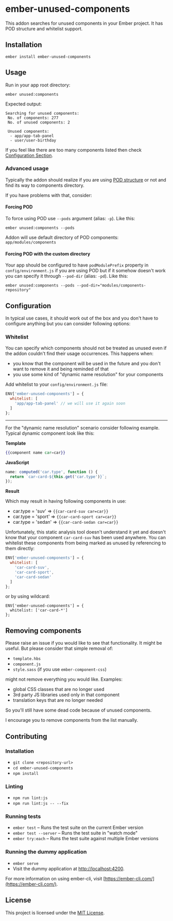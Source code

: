 ember-unused-components
==============================================================================

This addon searches for unused components in your Ember project. It has POD structure and whitelist support.

Installation
------------------------------------------------------------------------------

```
ember install ember-unused-components
```


Usage
------------------------------------------------------------------------------

Run in your app root directory:

```
ember unused:components
```

Expected output:

```
Searching for unused components:
 No. of components: 277
 No. of unused components: 2

 Unused components:
  - app/app-tab-panel
  - user/user-birthday
```

If you feel like there are too many components listed then check [Configuration Section](#configuration).

### Advanced usage

Typically the addon should realize if you are using [POD structure](https://ember-cli.com/user-guide/#pod-structure) or not and find its way to components directory.

If you have problems with that, consider:

#### Forcing POD

To force using POD use `--pods` argument (alias: `-p`). Like this:

```
ember unused:components --pods
```

Addon will use default directory of POD components: `app/modules/components`

#### Forcing POD with the custom directory

Your app should be configured to have `podModulePrefix` property in `config/environment.js` if you are using POD but if it somehow doesn't work you can specify it through `--pod-dir` (alias: `-pd`). Like this:

```
ember unused:components --pods --pod-dir="modules/components-repository"
```

Configuration
------------------------------------------------------------------------------

In typical use cases, it should work out of the box and you don't have to configure anything but you can consider following options:

### Whitelist

You can specify which components should not be treated as unused even if the addon couldn't find their usage occurrences. This happens when:
 - you know that the component will be used in the future and you don't want to remove it and being reminded of that
 - you use some kind of "dynamic name resolution" for your components
 
Add whitelist to your `config/environment.js` file:

```js
ENV['ember-unused-components'] = {
  whitelist: [
    'app/app-tab-panel' // we will use it again soon
  ]
};
```

------------------------------------------------------------------------------

For the "dynamic name resolution" scenario consider following example.
Typical dynamic component look like this:

**Template**
```hbs
{{component name car=car}}
```

**JavaScript**
```js
name: computed('car.type', function () {
  return `car-card-${this.get('car.type')}`;
});
```

**Result**

Which may result in having following components in use:
- car.type = 'suv' => `{{car-card-suv car=car}}`
- car.type = 'sport' => `{{car-card-sport car=car}}`
- car.type = 'sedan' =>  `{{car-card-sedan car=car}}`

Unfortunately, this static analysis tool doesn't understand it yet and doesn't know that your component `car-card-suv`
has been used anywhere.
You can whitelist these components from being marked as unused by referencing to them directly:
```js
ENV['ember-unused-components'] = {
  whitelist: [
    'car-card-suv',
    'car-card-sport',
    'car-card-sedan'
  ]
};
```
or by using wildcard:
```
ENV['ember-unused-components'] = {
  whitelist: ['car-card-*']
};
```

Removing components
------------------------------------------------------------------------------

Please raise an issue if you would like to see that functionality.  It might be useful. But please consider that simple removal of:
 - `template.hbs`
 - `component.js`
 - `style.sass` (if you use `ember-component-css`)

might not remove everything you would like. Examples:

 - global CSS classes that are no longer used
 - 3rd party JS libraries used only in that component
 - translation keys that are no longer needed

So you'll still have some dead code because of unused components.

I encourage you to remove components from the list manually.

Contributing
------------------------------------------------------------------------------

### Installation

* `git clone <repository-url>`
* `cd ember-unused-components`
* `npm install`

### Linting

* `npm run lint:js`
* `npm run lint:js -- --fix`

### Running tests

* `ember test` – Runs the test suite on the current Ember version
* `ember test --server` – Runs the test suite in "watch mode"
* `ember try:each` – Runs the test suite against multiple Ember versions

### Running the dummy application

* `ember serve`
* Visit the dummy application at [http://localhost:4200](http://localhost:4200).

For more information on using ember-cli, visit [https://ember-cli.com/](https://ember-cli.com/).

License
------------------------------------------------------------------------------

This project is licensed under the [MIT License](LICENSE.md).

